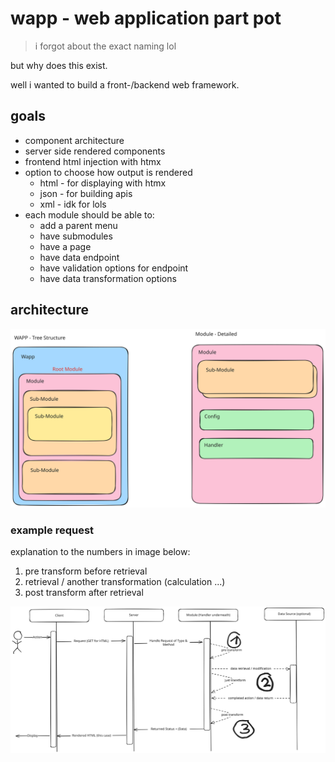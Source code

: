 # wapp - web application part pot

> i forgot about the exact naming lol

but why does this exist.

well i wanted to build a front-/backend web framework.

## goals

* component architecture
* server side rendered components
* frontend html injection with htmx
* option to choose how output is rendered
	* html - for displaying with htmx
	* json - for building apis
	* xml - idk for lols
* each module should be able to:
	* add a parent menu
	* have submodules
	* have a page
	* have data endpoint
	* have validation options for endpoint
	* have data transformation options

## architecture

![](./.github/assets/wapp-architecture.svg)

### example request

explanation to the numbers in image below:

1. pre transform before retrieval
2. retrieval / another transformation (calculation ...)
3. post transform after retrieval

![](./.github/assets/wapp-example-request.svg)
